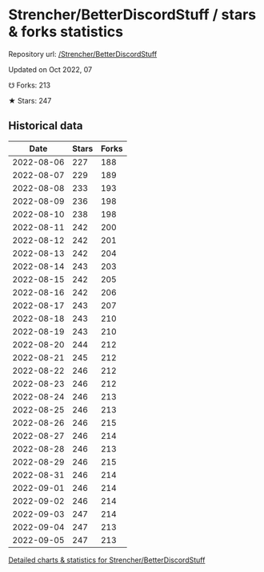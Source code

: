 # Strencher/BetterDiscordStuff / stars & forks statistics

Repository url: [/Strencher/BetterDiscordStuff](https://github.com/Strencher/BetterDiscordStuff)

Updated on Oct 2022, 07

☋ Forks: 213

★ Stars: 247

## Historical data
| Date | Stars | Forks |
|------|-------|-------|
| 2022-08-06 | 227 | 188 | 
| 2022-08-07 | 229 | 189 | 
| 2022-08-08 | 233 | 193 | 
| 2022-08-09 | 236 | 198 | 
| 2022-08-10 | 238 | 198 | 
| 2022-08-11 | 242 | 200 | 
| 2022-08-12 | 242 | 201 | 
| 2022-08-13 | 242 | 204 | 
| 2022-08-14 | 243 | 203 | 
| 2022-08-15 | 242 | 205 | 
| 2022-08-16 | 242 | 206 | 
| 2022-08-17 | 243 | 207 | 
| 2022-08-18 | 243 | 210 | 
| 2022-08-19 | 243 | 210 | 
| 2022-08-20 | 244 | 212 | 
| 2022-08-21 | 245 | 212 | 
| 2022-08-22 | 246 | 212 | 
| 2022-08-23 | 246 | 212 | 
| 2022-08-24 | 246 | 213 | 
| 2022-08-25 | 246 | 213 | 
| 2022-08-26 | 246 | 215 | 
| 2022-08-27 | 246 | 214 | 
| 2022-08-28 | 246 | 213 | 
| 2022-08-29 | 246 | 215 | 
| 2022-08-31 | 246 | 214 | 
| 2022-09-01 | 246 | 214 | 
| 2022-09-02 | 246 | 214 | 
| 2022-09-03 | 247 | 214 | 
| 2022-09-04 | 247 | 213 | 
| 2022-09-05 | 247 | 213 | 


[Detailed charts & statistics for Strencher/BetterDiscordStuff](https://reviewgithub.com/rep/Strencher/BetterDiscordStuff)
